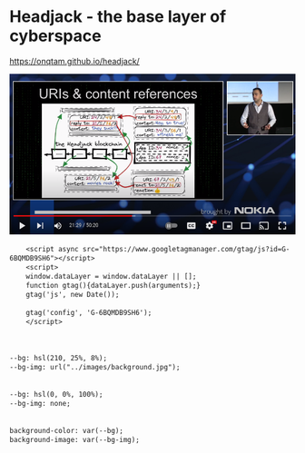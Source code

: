 # Headjack - the base layer of cyberspace

https://onqtam.github.io/headjack/

<a href="https://www.youtube.com/watch?v=pEl2vLTStWE"><img src="static/img/youtube_first_talk_thumbnail.png"/></a>


<!-- Google tag (gtag.js) -->
        <script async src="https://www.googletagmanager.com/gtag/js?id=G-6BQMDB9SH6"></script>
        <script>
        window.dataLayer = window.dataLayer || [];
        function gtag(){dataLayer.push(arguments);}
        gtag('js', new Date());

        gtag('config', 'G-6BQMDB9SH6');
        </script>



    --bg: hsl(210, 25%, 8%);
    --bg-img: url("../images/background.jpg");


    --bg: hsl(0, 0%, 100%);
    --bg-img: none;


    background-color: var(--bg);
    background-image: var(--bg-img);